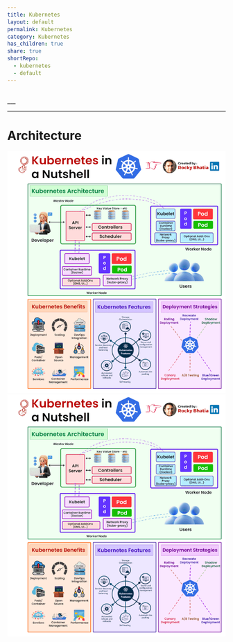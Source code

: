 ```yaml
---
title: Kubernetes
layout: default
permalink: Kubernetes
category: Kubernetes
has_children: true
share: true
shortRepo:
  - kubernetes
  - default       
---
```


<br/>      
___        

***

# Architecture

![kubernetes.gif](..%2Fassets%2Fimages%2Fkubernetes.gif)
![kubernetes.gif](..%2Fassets%2Fimages%2Fkubernetes.gif)